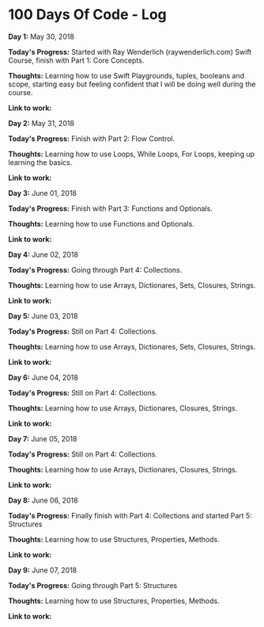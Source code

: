 # 100 Days Of Code - Log

**Day 1:** May 30, 2018

**Today's Progress:** Started with Ray Wenderlich (raywenderlich.com) Swift Course, finish with Part 1: Core Concepts.

**Thoughts:** Learning how to use Swift Playgrounds, tuples, booleans and scope, starting easy but feeling confident that I will be doing well during the course.

**Link to work:**

**Day 2:** May 31, 2018

**Today's Progress:** Finish with Part 2: Flow Control.

**Thoughts:** Learning how to use Loops, While Loops, For Loops, keeping up learning the basics.

**Link to work:**

**Day 3:** June 01, 2018

**Today's Progress:** Finish with Part 3: Functions and Optionals.

**Thoughts:** Learning how to use Functions and Optionals.

**Link to work:**

**Day 4:** June 02, 2018

**Today's Progress:** Going through Part 4: Collections.

**Thoughts:** Learning how to use Arrays, Dictionares, Sets, Closures, Strings.

**Link to work:**

**Day 5:** June 03, 2018

**Today's Progress:** Still on Part 4: Collections.

**Thoughts:** Learning how to use Arrays, Dictionares, Sets, Closures, Strings.

**Link to work:**

**Day 6:** June 04, 2018

**Today's Progress:** Still on Part 4: Collections.

**Thoughts:** Learning how to use Arrays, Dictionares, Closures, Strings.

**Link to work:**

**Day 7:** June 05, 2018

**Today's Progress:** Still on Part 4: Collections.

**Thoughts:** Learning how to use Arrays, Dictionares, Closures, Strings.

**Link to work:**

**Day 8:** June 06, 2018

**Today's Progress:** Finally finish with Part 4: Collections and started Part 5: Structures

**Thoughts:** Learning how to use Structures, Properties, Methods.

**Link to work:**

**Day 9:** June 07, 2018

**Today's Progress:** Going through Part 5: Structures

**Thoughts:** Learning how to use Structures, Properties, Methods.

**Link to work:**


